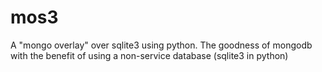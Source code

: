 # mos3
A "mongo overlay" over sqlite3 using python. The goodness of mongodb with the benefit of using a non-service database (sqlite3 in python)
